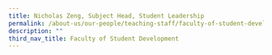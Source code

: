 ```yaml
---
title: Nicholas Zeng, Subject Head, Student Leadership
permalink: /about-us/our-people/teaching-staff/faculty-of-student-development/nicholas-zeng/
description: ""
third_nav_title: Faculty of Student Development
---
```

